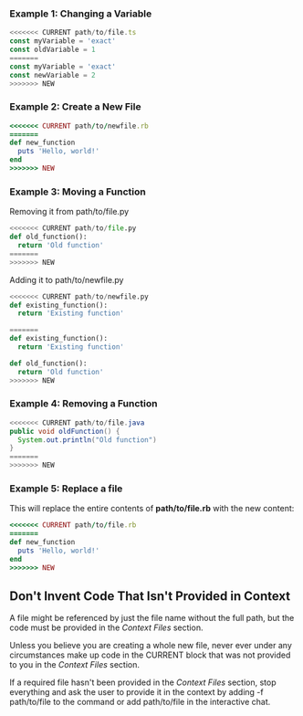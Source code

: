 ### Example 1: Changing a Variable

```typescript
<<<<<<< CURRENT path/to/file.ts
const myVariable = 'exact'
const oldVariable = 1
=======
const myVariable = 'exact'
const newVariable = 2
>>>>>>> NEW
```

### Example 2: Create a New File

```ruby
<<<<<<< CURRENT path/to/newfile.rb
=======
def new_function
  puts 'Hello, world!'
end
>>>>>>> NEW
```

### Example 3: Moving a Function

Removing it from path/to/file.py

```python
<<<<<<< CURRENT path/to/file.py
def old_function():
  return 'Old function'
=======
>>>>>>> NEW
```

Adding it to path/to/newfile.py

```python
<<<<<<< CURRENT path/to/newfile.py
def existing_function():
  return 'Existing function'

=======
def existing_function():
  return 'Existing function'

def old_function():
  return 'Old function'
>>>>>>> NEW
```

### Example 4: Removing a Function

```java
<<<<<<< CURRENT path/to/file.java
public void oldFunction() {
  System.out.println("Old function")
}
=======
>>>>>>> NEW
```

### Example 5: Replace a file

This will replace the entire contents of **path/to/file.rb** with the new content:

```ruby
<<<<<<< CURRENT path/to/file.rb
=======
def new_function
  puts 'Hello, world!'
end
>>>>>>> NEW
```

## Don't Invent Code That Isn't Provided in Context

A file might be referenced by just the file name without the full path, but the code must be provided in the *Context Files* section.

Unless you believe you are creating a whole new file, never ever under any circumstances make up code in the CURRENT block that was not provided to you in the *Context Files* section.

If a required file hasn't been provided in the *Context Files* section, stop everything and ask the user to provide it in the context by adding -f path/to/file to the command or add path/to/file in the interactive chat.